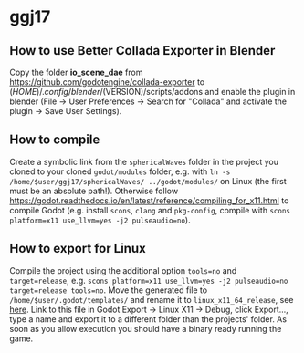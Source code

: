 # ggj17

## How to use Better Collada Exporter in Blender
Copy the folder **io_scene_dae** from https://github.com/godotengine/collada-exporter to $(HOME)/.config/blender/$(VERSION)/scripts/addons and enable the plugin in blender (File -> User Preferences -> Search for "Collada" and activate the plugin -> Save User Settings).

## How to compile
Create a symbolic link from the `sphericalWaves` folder in the project you cloned to your cloned `godot/modules` folder, e.g. with `ln -s /home/$user/ggj17/sphericalWaves/ ../godot/modules/` on Linux (the first must be an absolute path!). Otherwise follow https://godot.readthedocs.io/en/latest/reference/compiling_for_x11.html to compile Godot (e.g. install `scons`, `clang` and `pkg-config`, compile with `scons platform=x11 use_llvm=yes -j2 pulseaudio=no`).


## How to export for Linux
Compile the project using the additional option `tools=no` and `target=release`, e.g. `scons platform=x11 use_llvm=yes -j2 pulseaudio=no target=release tools=no`. Move the generated file to `/home/$user/.godot/templates/` and rename it to `linux_x11_64_release`, see [here](https://godot.readthedocs.io/en/stable/reference/compiling_for_x11.html).
Link to this file in Godot Export -> Linux X11 -> Debug, click Export..., type a name and export it to a different folder than the projects' folder. As soon as you allow execution you should have a binary ready running the game.
